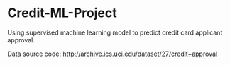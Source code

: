 # Credit-ML-Project
Using supervised machine learning model to predict credit card applicant approval.

Data source code: http://archive.ics.uci.edu/dataset/27/credit+approval
